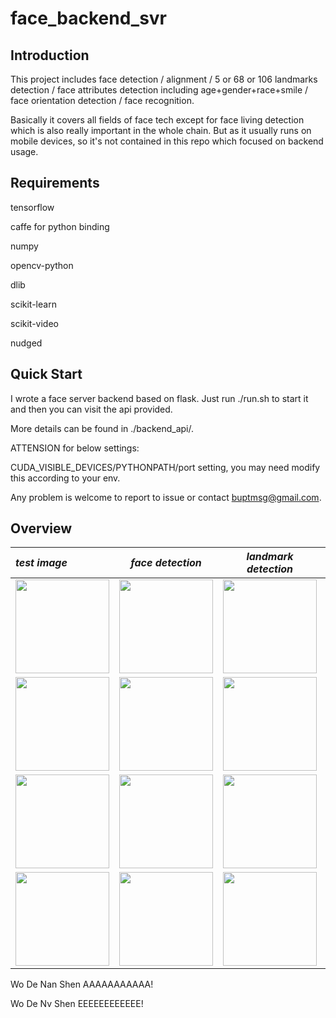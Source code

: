 # face_backend_svr

## Introduction

This project includes face detection / alignment / 5 or 68 or 106 landmarks detection / face attributes detection including age+gender+race+smile / face orientation detection / face recognition.

Basically it covers all fields of face tech except for face living detection which is also really important in the whole chain. But as it usually runs on mobile devices, so it's not contained in this repo which focused on backend usage.


## Requirements

tensorflow

caffe for python binding

numpy

opencv-python

dlib

scikit-learn

scikit-video

nudged

## Quick Start

I wrote a face server backend based on flask. Just run ./run.sh to start it and then you can visit the api provided.

More details can be found in ./backend_api/. 

ATTENSION for below settings:

CUDA_VISIBLE_DEVICES/PYTHONPATH/port setting, you may need modify this according to your env.

Any problem is welcome to report to issue or contact buptmsg@gmail.com.

## Overview

_test image_ | _face detection_ |_landmark detection_|_age_|_gender_|_race_|_smile_|_celebrity_
:------------|:----------------:|:------------------:|:---:|:------:|:----:|:-----:|:----------:
<img width="150" src="https://wx1.sinaimg.cn/mw1024/89ef5361ly1fsc9lpoorhj20j20j1dki.jpg">|<img width="150" src="https://wx1.sinaimg.cn/mw1024/89ef5361ly1fsc9lppvilj20j20j10xj.jpg">|<img width="150" src="https://wx3.sinaimg.cn/mw1024/89ef5361ly1fsc9lppimgj20j20j1af1.jpg">|24.47|female|asian|smile|Fan Bingbing
<img width="150" src="https://wx3.sinaimg.cn/mw1024/89ef5361ly1fsc9lph3uzj20re0re78i.jpg">|<img width="150" src="https://wx4.sinaimg.cn/mw1024/89ef5361ly1fsc9lpn00ij20re0re78p.jpg">|<img width="150" src="https://wx4.sinaimg.cn/mw1024/89ef5361ly1fsc9lpnjtpj20re0reaem.jpg">|60.15|male|asian|calm|Guo Degang
<img width="150" src="https://wx2.sinaimg.cn/mw1024/89ef5361ly1fsc9lozotnj20fu0fu77x.jpg">|<img width="150" src="https://wx1.sinaimg.cn/mw1024/89ef5361ly1fsc9lp41xcj20fu0fuwi6.jpg">|<img width="150" src="https://wx4.sinaimg.cn/mw1024/89ef5361ly1fsc9lpf35ej20fu0fu0wn.jpg">|26.06|female|asian|smile|XinYuanJieYi
<img width="150" src="https://wx4.sinaimg.cn/mw1024/89ef5361ly1fsc9m8n9q6j20fu0fugnf.jpg">|<img width="150" src="https://wx2.sinaimg.cn/mw1024/89ef5361ly1fsc9m8d72pj20fu0fugni.jpg">|<img width="150" src="https://wx3.sinaimg.cn/mw1024/89ef5361ly1fsc9m8hklbj20fu0fugno.jpg">|54.52|male|african|calm|AoBaMa

Wo De Nan Shen AAAAAAAAAAA!

Wo De Nv Shen EEEEEEEEEEEE!
